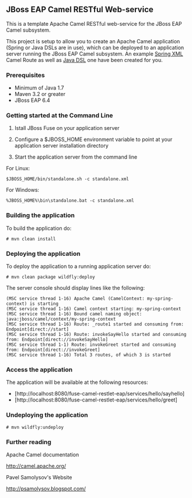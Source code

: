 ## JBoss EAP Camel RESTful Web-service

This is a template Apache Camel RESTful web-service for the JBoss EAP Camel subsystem. 

This project is setup to allow you to create an Apache Camel application (Spring or Java DSLs are in use), which can be deployed 
to an application server running the JBoss EAP Camel subsystem. An example [Spring XML](src/main/webapp/META-INF/jboss-camel-context.xml)
Camel Route as well as [Java DSL](src/main/java/lv/jbossfuse/course/restlet/MyCamelContextBuilder.java) one have been created for you.


### Prerequisites

* Minimum of Java 1.7
* Maven 3.2 or greater
* JBoss EAP 6.4


### Getting started at the Command Line

1. Istall JBoss Fuse on your application server

2. Configure a $JBOSS_HOME environment variable to point at your application server installation directory

3. Start the application server from the command line

For Linux:
```
$JBOSS_HOME/bin/standalone.sh -c standalone.xml
```

For Windows:
```
%JBOSS_HOME%\bin\standalone.bat -c standalone.xml
```


### Building the application

To build the application do:

```
# mvn clean install
```


### Deploying the application

To deploy the application to a running application server do:

```
# mvn clean package wildfly:deploy
```

The server console should display lines like the following:

```
(MSC service thread 1-16) Apache Camel (CamelContext: my-spring-context) is starting
(MSC service thread 1-16) Camel context starting: my-spring-context
(MSC service thread 1-16) Bound camel naming object: java:jboss/camel/context/my-spring-context
(MSC service thread 1-16) Route: _route1 started and consuming from: Endpoint[direct://start]
(MSC service thread 1-16) Route: invokeSayHello started and consuming from: Endpoint[direct://invokeSayHello]
(MSC service thread 1-1) Route: invokeGreet started and consuming from: Endpoint[direct://invokeGreet]
(MSC service thread 1-16) Total 3 routes, of which 3 is started
```


### Access the application

The application will be available at the following resources: 

* [http://localhost:8080/fuse-camel-restlet-eap/services/hello/sayhello]
* [http://localhost:8080/fuse-camel-restlet-eap/services/hello/greet]


### Undeploying the application

```
# mvn wildfly:undeploy
```


### Further reading

Apache Camel documentation

http://camel.apache.org/

Pavel Samolysov's Website

http://psamolysov.blogspot.com/
